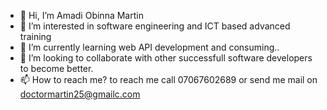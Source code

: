 - 👋 Hi, I’m Amadi Obinna Martin
- 👀 I’m interested in software engineering and ICT based advanced training
- 🌱 I’m currently learning web API development and consuming..
- 💞️ I’m looking to collaborate with other successfull software developers to become better.
- 📫 How to reach me? to reach me call 07067602689 or send me mail on doctormartin25@gmailc.com

<!---
doctormartinobinna/doctormartinobinna is a ✨ special ✨ repository because its `README.md` (this file) appears on your GitHub profile.
You can click the Preview link to take a look at your changes.
--->
